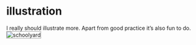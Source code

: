 <!--
  id: 294
  date: 2007-03-29T15:27:53
  modified: 2012-07-03T09:29:31
  slug: illustration
  type: post
  excerpt: <p>I really should illustrate more. Apart from good practice it&#8217;s also fun to do.</p> 
  content: <p>I really should illustrate more. Apart from good practice it&#8217;s also fun to do.<br /> <img src="/wordpress/wp-content/uploads/gtp-ill.jpg" alt="schoolyard" style="border:1px solid #999;" /></p> 
  categories: image
  tags: 
-->

# illustration

<p>I really should illustrate more. Apart from good practice it&#8217;s also fun to do.<br />
<img src="/wordpress/wp-content/uploads/gtp-ill.jpg" alt="schoolyard" style="border:1px solid #999;" /></p>

